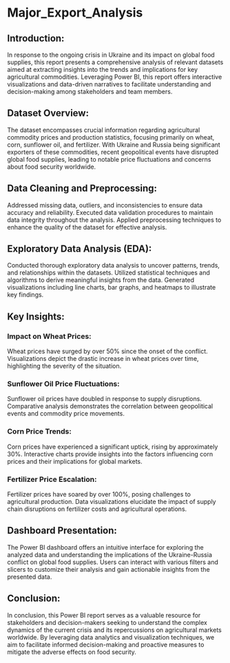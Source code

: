 # Major_Export_Analysis

## Introduction:
In response to the ongoing crisis in Ukraine and its impact on global food supplies, this report presents a comprehensive analysis of relevant datasets aimed at extracting insights into the trends and implications for key agricultural commodities. Leveraging Power BI, this report offers interactive visualizations and data-driven narratives to facilitate understanding and decision-making among stakeholders and team members.

## Dataset Overview:
The dataset encompasses crucial information regarding agricultural commodity prices and production statistics, focusing primarily on wheat, corn, sunflower oil, and fertilizer. With Ukraine and Russia being significant exporters of these commodities, recent geopolitical events have disrupted global food supplies, leading to notable price fluctuations and concerns about food security worldwide.

## Data Cleaning and Preprocessing:

Addressed missing data, outliers, and inconsistencies to ensure data accuracy and reliability.
Executed data validation procedures to maintain data integrity throughout the analysis.
Applied preprocessing techniques to enhance the quality of the dataset for effective analysis.

## Exploratory Data Analysis (EDA):
Conducted thorough exploratory data analysis to uncover patterns, trends, and relationships within the datasets.
Utilized statistical techniques and algorithms to derive meaningful insights from the data.
Generated visualizations including line charts, bar graphs, and heatmaps to illustrate key findings.

## Key Insights:

### Impact on Wheat Prices:
Wheat prices have surged by over 50% since the onset of the conflict.
Visualizations depict the drastic increase in wheat prices over time, highlighting the severity of the situation.

### Sunflower Oil Price Fluctuations:
Sunflower oil prices have doubled in response to supply disruptions.
Comparative analysis demonstrates the correlation between geopolitical events and commodity price movements.

### Corn Price Trends:
Corn prices have experienced a significant uptick, rising by approximately 30%.
Interactive charts provide insights into the factors influencing corn prices and their implications for global markets.

### Fertilizer Price Escalation:
Fertilizer prices have soared by over 100%, posing challenges to agricultural production.
Data visualizations elucidate the impact of supply chain disruptions on fertilizer costs and agricultural operations.

## Dashboard Presentation:
The Power BI dashboard offers an intuitive interface for exploring the analyzed data and understanding the implications of the Ukraine-Russia conflict on global food supplies. Users can interact with various filters and slicers to customize their analysis and gain actionable insights from the presented data.

## Conclusion:
In conclusion, this Power BI report serves as a valuable resource for stakeholders and decision-makers seeking to understand the complex dynamics of the current crisis and its repercussions on agricultural markets worldwide. By leveraging data analytics and visualization techniques, we aim to facilitate informed decision-making and proactive measures to mitigate the adverse effects on food security.
